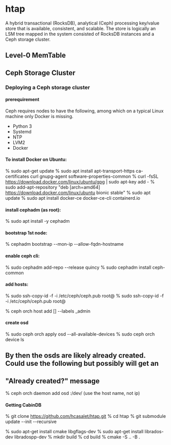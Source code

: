 # htap
A hybrid transactional (RocksDB), analytical (Ceph) processing key/value store that is available, consistent, and scalable. The store is logically an LSM tree mapped in the system consisted of RocksDB instances and a Ceph storage cluster. 

## Level-0 MemTable

## Ceph Storage Cluster

### Deploying a Ceph storage cluster
#### prerequirement
Ceph requires nodes to have the following, among which on a typical Linux machine only Docker is missing. 
- Python 3
- Systemd
- NTP
- LVM2
- Docker
#### To install Docker on Ubuntu:
% sudo apt-get update
% sudo apt install apt-transport-https ca-certificates curl gnupg-agent software-properties-common
% curl -fsSL https://download.docker.com/linux/ubuntu/gpg | sudo apt-key add -
% sudo add-apt-repository "deb [arch=amd64] https://download.docker.com/linux/ubuntu bionic stable"
% sudo apt update
% sudo apt install docker-ce docker-ce-cli containerd.io

#### install cephadm (as root):
% sudo apt install -y cephadm

#### bootstrap 1st node:
% cephadm bootstrap --mon-ip *<mon-ip>* --allow-fqdn-hostname

#### enable ceph cli: 
% sudo cephadm add-repo --release quincy
% sudo cephadm install ceph-common

#### add hosts:
% sudo ssh-copy-id -f -i /etc/ceph/ceph.pub root@*<host-2>*
% sudo ssh-copy-id -f -i /etc/ceph/ceph.pub root@*<host-3>*

% ceph orch host add *<hostname-2>* [*<ip-host-2>*] --labels _admin

#### create osd
% sudo ceph orch apply osd --all-available-devices
% sudo ceph orch device ls

## By then the osds are likely already created. Could use the following but possibly will get an 
## "Already created?" message
% ceph orch daemon add osd *<host1>*:/dev/<device>   (use the host name, not ip)

#### Getting CabinDB
% git clone https://github.com/hcasalet/htap.git
% cd htap
% git submodule update --init --recursive

% sudo apt-get install cmake libgflags-dev
% sudo apt-get install librados-dev libradospp-dev
% mkdir build
% cd build
% cmake -S .. -B .

